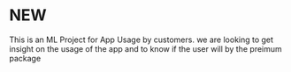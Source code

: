 # NEW
This is an ML Project for App Usage by customers.
we are looking to get insight on the usage of the app and to know if the user will by the preimum package 
